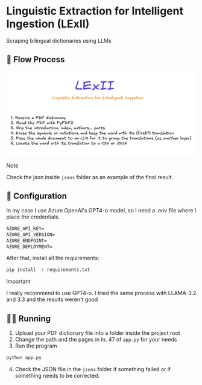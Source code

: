 # Linguistic Extraction for Intelligent Ingestion (LExII)

Scraping bilingual dictionaries using LLMs

## 🧠 Flow Process 
![alt text](./public/flow_process.png)

>[!NOTE]
> Check the json inside `jsons` folder as an example of the final result.

## 🔧 Configuration
In my case I use Azure OpenAI's GPT4-o model, so I need a .env file where I place the credentials.
```
AZURE_API_KEY=
AZURE_API_VERSION=
AZURE_ENDPOINT=
AZURE_DEPLOYMENT=
```

After that, install all the requirements:
```sh
pip install -r requirements.txt
```

>[!IMPORTANT]
> I really recommend to use GPT4-o. I tried the same process with LLAMA-3.2 and 3.3 and the results weren't good

## 🧑‍💻 Running
1. Upload your PDF dictionary file into a folder inside the project root
2. Change the path and the pages in ln. 47 of `app.py` for your needs
3. Run the program
```sh
python app.py
```

4. Check the JSON file in the `jsons` folder if something failed or if something needs to be corrected. 
